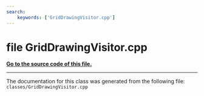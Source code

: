 ```yaml
---
search:
    keywords: ['GridDrawingVisitor.cpp']
---
```


# file GridDrawingVisitor.cpp

**[Go to the source code of this file.](_grid_drawing_visitor_8cpp_source.md)**


----------------------------------------
The documentation for this class was generated from the following file: `classes/GridDrawingVisitor.cpp`
